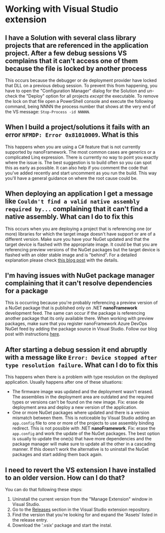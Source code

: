 # Working with Visual Studio extension

## I have a Solution with several class library projects that are referenced in the application project. After a few debug sessions VS complains that it can't access one of them because the file is locked by another process

This occurs because the debugger or de deployment provider have locked that DLL on a previous debug session.
To prevent this from happening, you have to open the "Configuration Manager" dialog for the Solution and un-check the "Deploy" option for all projects _except_ the executable.
To remove the lock on that file open a PowerShell console and execute the following command, being NNNN the process number that shows at the very end of the VS message:
`Stop-Process -id NNNNN`.

## When I build a project/solutions it fails with an error `NFMDP: Error 0x81010009`. What is this

This happens when you are using a C# feature that is not currently supported by nanoFramework. The most common cases are generics or a complicated Linq expression.
There is currently no way to point you exactly where the issue is. The best suggestion is to build often so you can spot this as early as possible. It can also help if you comment the code that you've added recently and start uncomment as you run the build. This way you'll have a general guidance on where the root cause could be.

## When deploying an application I get a message like `Couldn't find a valid native assembly required by...` complaining that it can't find a native assembly. What can I do to fix this

This occurs when you are deploying a project that is referencing one (or more) libraries for which the target image doesn't have support or are of a different version.
Make sure you have your NuGet updated and that the target device is flashed with the appropriate image.
It could be that you are referencing preview versions of the NuGet packages but the target device is flashed with an older stable image and is "behind".
For a detailed explanation please check [this blog post](https://www.nanoframework.net/nuget-assembly-and-native-versions/) with the details.

## I'm having issues with NuGet package manager complaining that it can't resolve dependencies for a package

This is occurring because you're probably referencing a preview version of a NuGet package that is published only on .NET **nanoFramework** development feed. The same can occur if the package is referencing another package that its only available there.
When working with preview packages, make sure that you register nanoFramework Azure DevOps NuGet feed by adding the package source in Visual Studio. Follow our blog post with instructions [here](https://nanoframework.net/setup-visual-studio-to-access-preview-versions-feed/).

## After starting a debug session it end abruptly with a message like `Error: Device stopped after type resolution failure`. What can I do to fix this

This happens when there is a problem with type resolution on the deployed application. Usually happens after one of these situations:

- The firmware image was updated and the deployment wasn't erased. The assemblies in the deployment area are outdated and the required types or versions can't be found on the new image. Fix: erase de deployment area and deploy a new version of the application.
- One or more NuGet packages where updated and there is a version mismatch between them. This is noticeable by Visual Studio adding an `app.config` file to one or more of the projects to use assembly binding redirect. This is not possible with .NET **nanoFramework**. Fix: erase the `app.config` and work the update of the NuGet packages. The best option is usually to update the one(s) that have more dependencies and the package manager will make sure to update all the other in a cascading manner. If this doesn't work the alternative is to uninstall the NuGet packages and start adding them back again.

## I need to revert the VS extension I have installed to an older version. How can I do that?

You can do that following these steps:

1. Uninstall the current version from the "Manage Extension" window in Visual Studio.
1. Go to the [Releases](https://github.com/nanoframework/nf-Visual-Studio-extension/releases) section in the Visual Studio extension repository.
1. Find the version that you're looking for and expand the 'Assets' listed in the release entry.
1. Download the '.vsix' package and start the instal.
